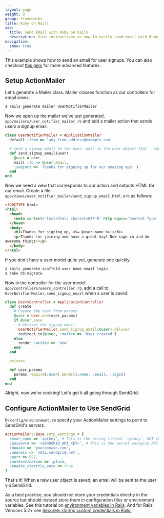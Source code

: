 ```yaml
---
layout: page
weight: 0
group: frameworks
title: Ruby on Rails
seo:
  title: Send Email with Ruby on Rails
  description: View instructions on how to easily send email with Ruby on Rails using SendGrid, by setting up setting up ActionMailer or using a gem.
navigation:
  show: true
---
```

  
This example shows how to send an email for user signups. You can also checkout <a href='https://github.com/sendgrid/sendgrid-ruby'>this gem</a> for more advanced features.

## Setup ActionMailer

Let's generate a Mailer class. Mailer classes function as our
controllers for email views.

``` bash
$ rails generate mailer UserNotifierMailer
```

Now we open up the mailer we've just generated, `app/mailers/user_notifier_mailer.rb` and add a mailer action that sends users a signup email.

``` ruby
class UserNotifierMailer < ApplicationMailer
  default :from => 'any_from_address@example.com'

  # send a signup email to the user, pass in the user object that   contains the user's email address
  def send_signup_email(user)
    @user = user
    mail( :to => @user.email,
    :subject => 'Thanks for signing up for our amazing app' )
  end
end
```

Now we need a view that corresponds to our action and outputs HTML for our email. Create a file `app/views/user_notifier_mailer/send_signup_email.html.erb` as follows:

``` html
<!DOCTYPE html>
<html>
  <head>
    <meta content='text/html; charset=UTF-8' http-equiv='Content-Type' />
  </head>
  <body>
    <h1>Thanks for signing up, <%= @user.name %>!</h1>
    <p>Thanks for joining and have a great day! Now sign in and do
awesome things!</p>
  </body>
</html>
```

If you don't have a user model quite yet, generate one quickly.

``` bash
$ rails generate scaffold user name email login
$ rake db:migrate
```

Now in the controller for the user model `app/controllers/users_controller.rb`, add a call to `UserNotifierMailer.send_signup_email` when a user is saved.

``` ruby
class UsersController < ApplicationController
  def create
    # Create the user from params
    @user = User.new(user_params)
    if @user.save
      # Deliver the signup email
      UserNotifierMailer.send_signup_email(@user).deliver
      redirect_to(@user, :notice => 'User created')
    else
      render :action => 'new'
    end
  end

  private

  def user_params
    params.require(:user).permit(:name, :email, :login)
  end
end
```

Alright, now we're cooking! Let's get it all going through SendGrid.

## Configure ActionMailer to Use SendGrid

In `config/environment.rb` specify your ActionMailer settings to point to SendGrid's servers.

``` ruby
ActionMailer::Base.smtp_settings = {
  :user_name => 'apikey', # This is the string literal 'apikey', NOT the ID of your API key
  :password => '<SENDGRID_API_KEY>', # This is the secret sendgrid API key which was issued during API key creation
  :domain => 'yourdomain.com',
  :address => 'smtp.sendgrid.net',
  :port => 587,
  :authentication => :plain,
  :enable_starttls_auto => true
}
```

That's it! When a new user object is saved, an email will be sent to
the user via SendGrid.

<call-out type="warning">

As a best practice, you should not store your credentials directly in
the source but should instead store them in configuration files or
environment variables. See this tutorial on <a
  href='http://railsapps.github.io/rails-environment-variables.html'>environment
  variables in Rails</a>. And for Rails Versions 5.2+ see <a href='https://guides.rubyonrails.org/security.html#custom-credentials'>Securely storing custom credentials in Rails.</a>

</call-out>

